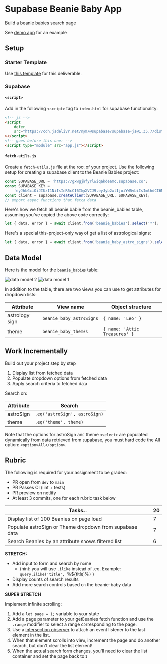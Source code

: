 # Supabase Beanie Baby App

Build a beanie babies search page

See [demo app](https://dancing-hamster-a56925.netlify.app/) for an example

## Setup

### Starter Template

Use [this template](https://github.com/alchemycodelab/web-template) for this deliverable.

### Supabase

#### `<script>`

Add in the following `<script>` tag to `index.html` for supabase functionality:

```html
<!-- js -->
<script
    defer
    src="https://cdn.jsdelivr.net/npm/@supabase/supabase-js@1.35.7/dist/umd/supabase.min.js"
></script>
<!-- goes before this one: -->
<script type="module" src="app.js"></script>
```

#### `fetch-utils.js`

Create a `fetch-utils.js` file at the root of your project. Use the following setup for
creating a supabase client to the Beanie Babies project:

```js
const SUPABASE_URL = 'https://gxwgjhfyrlwiqakdeamc.supabase.co';
const SUPABASE_KEY =
    'eyJhbGciOiJIUzI1NiIsInR5cCI6IkpXVCJ9.eyJyb2xlIjoiYW5vbiIsImlhdCI6MTYzNjQxMTMxMiwiZXhwIjoxOTUxOTg3MzEyfQ.PHekiwfLxT73qQsLklp0QFEfNx9NlmkssJFDnlvNIcA';
const client = supabase.createClient(SUPABASE_URL, SUPABASE_KEY);
// export async functions that fetch data
```

Here's how we fetch all beanie babie from the beanie_babies table, assuming you've copied the above code correctly:

```js
let { data, error } = await client.from('beanie_babies').select('*');
```

Here's a special this-project-only way of get a list of astrological signs:

```js
let { data, error } = await client.from('beanie_baby_astro_signs').select('*');
```

## Data Model

Here is the model for the `beanie_babies` table:

![data model 2](./data-model-2.png)
![data model 1](./data-model-1.png)

In addition to the table, there are two views you can use to get attributes for dropdown lists:

| Attribute      | View name                | Object structure              |
| -------------- | ------------------------ | ----------------------------- |
| astrology sign | `beanie_baby_astroSigns` | `{ name: 'Leo' }`             |
| theme          | `beanie_baby_themes`     | `{ name: 'Attic Treasures' }` |

## Work Incrementally

Build out your project step by step

1. Display list from fetched data
1. Populate dropdown options from fetched data
1. Apply search criteria to fetched data

Search on:

| Attribute | Search                        |
| --------- | ----------------------------- |
| astroSign | `.eq('astroSign', astroSign)` |
| theme     | `.eq('theme', theme)`         |

Note that the options for astroSign and theme `<select>` are populated dynamically from data retrieved from supabase, you must hard code the All option: `<option>All</option>`.

## Rubric

The following is required for your assignment to be graded:

-   PR open from `dev` to `main`
-   PR Passes CI (lint + tests)
-   PR preview on netlify
-   At least 3 commits, one for each rubric task below

| Tasks...                                                | **20** |
| ------------------------------------------------------- | ------ |
| Display list of 100 Beanies on page load                | 7      |
| Populate astroSign or Theme dropdown from supabase data | 7      |
| Search Beanies by an attribute shows filtered list      | 6      |

**STRETCH:**

-   Add input to form and search by name
    -   (hint: you will use `.ilike` instead of .eq. Example: `query.ilike('title', `%${title}%`)` )
-   Display counts of search results
-   Add more search controls based on the beanie-baby data

**SUPER STRETCH**

Implement infinite scrolling:

1. Add a `let page = 1;` variable to your state
1. Add a page parameter to your getBeanies fetch function and use the `.range` modifier to select a range corresponding to the page.
1. Use a [intersection observer](https://developer.mozilla.org/en-US/docs/Web/API/Intersection_Observer_API) to attach an event listener to the last element in the list.
1. When that element scrolls into view, increment the page and do another search, but don't clear the list element!
1. When the actual search form changes, you'll need to clear the list container and set the page back to `1`
